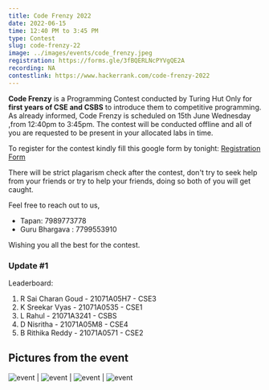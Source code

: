 ```yaml
---
title: Code Frenzy 2022
date: 2022-06-15
time: 12:40 PM to 3:45 PM
type: Contest
slug: code-frenzy-22
image: ../images/events/code_frenzy.jpeg
registration: https://forms.gle/3fBQERLNcPYVgQE2A
recording: NA
contestlink: https://www.hackerrank.com/code-frenzy-2022
---
```


**Code Frenzy** is a Programming Contest conducted by Turing Hut Only for **first years of CSE and CSBS** to introduce them to competitive programming. As already informed, Code Frenzy is scheduled on 15th June Wednesday ,from 12:40pm to 3:45pm. The contest will be conducted offline and all of you are requested to be present in your allocated labs in time.

To register for the contest kindly fill this google form by tonight: [Registration Form](https://forms.gle/3fBQERLNcPYVgQE2A)

There will be strict plagarism check after the contest, don't try to seek help from your friends or try to help your friends, doing so both of you will get caught.

Feel free to reach out to us,

- Tapan: 7989773778
- Guru Bhargava : 7799553910

Wishing you all the best for the contest.

### Update #1

Leaderboard:

1. R Sai Charan Goud - 21071A05H7 - CSE3
2. K Sreekar Vyas - 21071A0535 - CSE1
3. L Rahul - 21071A3241 - CSBS
4. D Nisritha - 21071A05M8 - CSE4
5. B Rithika Reddy - 21071A0571 - CSE2

## Pictures from the event
![event](https://user-images.githubusercontent.com/94124126/202200734-54fd9826-d981-4595-b6bb-292cbe3d7335.jpg) | ![event](https://user-images.githubusercontent.com/94124126/202200734-54fd9826-d981-4595-b6bb-292cbe3d7335.jpg) | ![event](https://user-images.githubusercontent.com/94124126/202200734-54fd9826-d981-4595-b6bb-292cbe3d7335.jpg) | ![event](https://user-images.githubusercontent.com/94124126/202200734-54fd9826-d981-4595-b6bb-292cbe3d7335.jpg)


